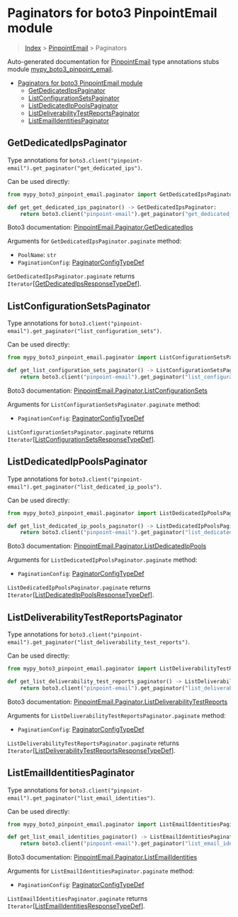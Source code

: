 # Paginators for boto3 PinpointEmail module

> [Index](..) > [PinpointEmail](.) > Paginators

Auto-generated documentation for
[PinpointEmail](https://boto3.amazonaws.com/v1/documentation/api/latest/reference/services/pinpoint-email.html#PinpointEmail)
type annotations stubs module
[mypy_boto3_pinpoint_email](https://pypi.org/project/mypy-boto3-pinpoint-email/).

- [Paginators for boto3 PinpointEmail module](#paginators-for-boto3-pinpointemail-module)
  - [GetDedicatedIpsPaginator](#getdedicatedipspaginator)
  - [ListConfigurationSetsPaginator](#listconfigurationsetspaginator)
  - [ListDedicatedIpPoolsPaginator](#listdedicatedippoolspaginator)
  - [ListDeliverabilityTestReportsPaginator](#listdeliverabilitytestreportspaginator)
  - [ListEmailIdentitiesPaginator](#listemailidentitiespaginator)

## GetDedicatedIpsPaginator

Type annotations for
`boto3.client("pinpoint-email").get_paginator("get_dedicated_ips")`.

Can be used directly:

```python
from mypy_boto3_pinpoint_email.paginator import GetDedicatedIpsPaginator

def get_get_dedicated_ips_paginator() -> GetDedicatedIpsPaginator:
    return boto3.client("pinpoint-email").get_paginator("get_dedicated_ips")
```

Boto3 documentation:
[PinpointEmail.Paginator.GetDedicatedIps](https://boto3.amazonaws.com/v1/documentation/api/latest/reference/services/pinpoint-email.html#PinpointEmail.Paginator.GetDedicatedIps)

Arguments for `GetDedicatedIpsPaginator.paginate` method:

- `PoolName`: `str`
- `PaginationConfig`:
  [PaginatorConfigTypeDef](./type_defs.md#paginatorconfigtypedef)

`GetDedicatedIpsPaginator.paginate` returns
`Iterator`\[[GetDedicatedIpsResponseTypeDef](./type_defs.md#getdedicatedipsresponsetypedef)\].

## ListConfigurationSetsPaginator

Type annotations for
`boto3.client("pinpoint-email").get_paginator("list_configuration_sets")`.

Can be used directly:

```python
from mypy_boto3_pinpoint_email.paginator import ListConfigurationSetsPaginator

def get_list_configuration_sets_paginator() -> ListConfigurationSetsPaginator:
    return boto3.client("pinpoint-email").get_paginator("list_configuration_sets")
```

Boto3 documentation:
[PinpointEmail.Paginator.ListConfigurationSets](https://boto3.amazonaws.com/v1/documentation/api/latest/reference/services/pinpoint-email.html#PinpointEmail.Paginator.ListConfigurationSets)

Arguments for `ListConfigurationSetsPaginator.paginate` method:

- `PaginationConfig`:
  [PaginatorConfigTypeDef](./type_defs.md#paginatorconfigtypedef)

`ListConfigurationSetsPaginator.paginate` returns
`Iterator`\[[ListConfigurationSetsResponseTypeDef](./type_defs.md#listconfigurationsetsresponsetypedef)\].

## ListDedicatedIpPoolsPaginator

Type annotations for
`boto3.client("pinpoint-email").get_paginator("list_dedicated_ip_pools")`.

Can be used directly:

```python
from mypy_boto3_pinpoint_email.paginator import ListDedicatedIpPoolsPaginator

def get_list_dedicated_ip_pools_paginator() -> ListDedicatedIpPoolsPaginator:
    return boto3.client("pinpoint-email").get_paginator("list_dedicated_ip_pools")
```

Boto3 documentation:
[PinpointEmail.Paginator.ListDedicatedIpPools](https://boto3.amazonaws.com/v1/documentation/api/latest/reference/services/pinpoint-email.html#PinpointEmail.Paginator.ListDedicatedIpPools)

Arguments for `ListDedicatedIpPoolsPaginator.paginate` method:

- `PaginationConfig`:
  [PaginatorConfigTypeDef](./type_defs.md#paginatorconfigtypedef)

`ListDedicatedIpPoolsPaginator.paginate` returns
`Iterator`\[[ListDedicatedIpPoolsResponseTypeDef](./type_defs.md#listdedicatedippoolsresponsetypedef)\].

## ListDeliverabilityTestReportsPaginator

Type annotations for
`boto3.client("pinpoint-email").get_paginator("list_deliverability_test_reports")`.

Can be used directly:

```python
from mypy_boto3_pinpoint_email.paginator import ListDeliverabilityTestReportsPaginator

def get_list_deliverability_test_reports_paginator() -> ListDeliverabilityTestReportsPaginator:
    return boto3.client("pinpoint-email").get_paginator("list_deliverability_test_reports")
```

Boto3 documentation:
[PinpointEmail.Paginator.ListDeliverabilityTestReports](https://boto3.amazonaws.com/v1/documentation/api/latest/reference/services/pinpoint-email.html#PinpointEmail.Paginator.ListDeliverabilityTestReports)

Arguments for `ListDeliverabilityTestReportsPaginator.paginate` method:

- `PaginationConfig`:
  [PaginatorConfigTypeDef](./type_defs.md#paginatorconfigtypedef)

`ListDeliverabilityTestReportsPaginator.paginate` returns
`Iterator`\[[ListDeliverabilityTestReportsResponseTypeDef](./type_defs.md#listdeliverabilitytestreportsresponsetypedef)\].

## ListEmailIdentitiesPaginator

Type annotations for
`boto3.client("pinpoint-email").get_paginator("list_email_identities")`.

Can be used directly:

```python
from mypy_boto3_pinpoint_email.paginator import ListEmailIdentitiesPaginator

def get_list_email_identities_paginator() -> ListEmailIdentitiesPaginator:
    return boto3.client("pinpoint-email").get_paginator("list_email_identities")
```

Boto3 documentation:
[PinpointEmail.Paginator.ListEmailIdentities](https://boto3.amazonaws.com/v1/documentation/api/latest/reference/services/pinpoint-email.html#PinpointEmail.Paginator.ListEmailIdentities)

Arguments for `ListEmailIdentitiesPaginator.paginate` method:

- `PaginationConfig`:
  [PaginatorConfigTypeDef](./type_defs.md#paginatorconfigtypedef)

`ListEmailIdentitiesPaginator.paginate` returns
`Iterator`\[[ListEmailIdentitiesResponseTypeDef](./type_defs.md#listemailidentitiesresponsetypedef)\].
